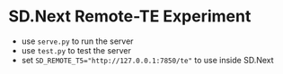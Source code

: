 # SD.Next Remote-TE Experiment

- use `serve.py` to run the server
- use `test.py` to test the server
- set `SD_REMOTE_T5="http://127.0.0.1:7850/te"` to use inside SD.Next  
